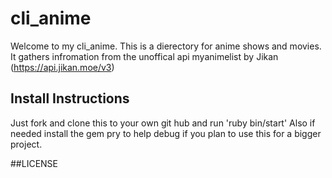 # cli_anime
 Welcome to my cli_anime. This is a dierectory for anime shows and movies. It gathers infromation from the unoffical api myanimelist by Jikan (https://api.jikan.moe/v3)
 
 ## Install Instructions
 Just fork and clone this to your own git hub and run 'ruby bin/start'
 Also if needed install the gem pry to help debug if you plan to use this for a bigger project. 
 

##LICENSE 
